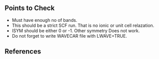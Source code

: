## Points to Check

* Must have enough no of bands.
* This should be a strict SCF run. That is no ionic or unit cell relazation.
* ISYM should be either 0 or -1. Other symmetry Does not work.
* Do not forget to write WAVECAR file with LWAVE=TRUE.


## References

